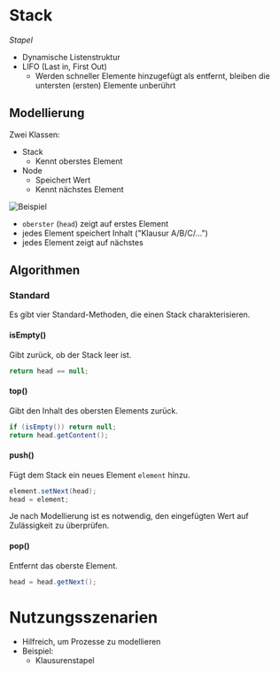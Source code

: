 # Stack
*Stapel*

- Dynamische Listenstruktur
- LIFO (Last in, First Out)
  - Werden schneller Elemente hinzugefügt als entfernt, bleiben die untersten (ersten) Elemente unberührt

## Modellierung
Zwei Klassen:

- Stack
  - Kennt oberstes Element
- Node
  - Speichert Wert
  - Kennt nächstes Element

![Beispiel](https://firebasestorage.googleapis.com/v0/b/simonknott-de.appspot.com/o/Stack%20Diaschau%201.png?alt=media&token=8e7981b6-e285-4c46-b046-46e4c79e2498)

- `oberster` (`head`) zeigt auf erstes Element
- jedes Element speichert Inhalt ("Klausur A/B/C/...")
- jedes Element zeigt auf nächstes

## Algorithmen
### Standard
Es gibt vier Standard-Methoden, die einen Stack charakterisieren.

#### isEmpty()
Gibt zurück, ob der Stack leer ist.

```java
return head == null;
```
#### top()
Gibt den Inhalt des obersten Elements zurück.

```java
if (isEmpty()) return null;
return head.getContent();
```
#### push()
Fügt dem Stack ein neues Element `element` hinzu.

```java
element.setNext(head);
head = element;
```

Je nach Modellierung ist es notwendig, den eingefügten Wert auf Zulässigkeit zu überprüfen.

#### pop()
Entfernt das oberste Element.

```java
head = head.getNext();
```

# Nutzungsszenarien

- Hilfreich, um Prozesse zu modellieren
- Beispiel:
  - Klausurenstapel
